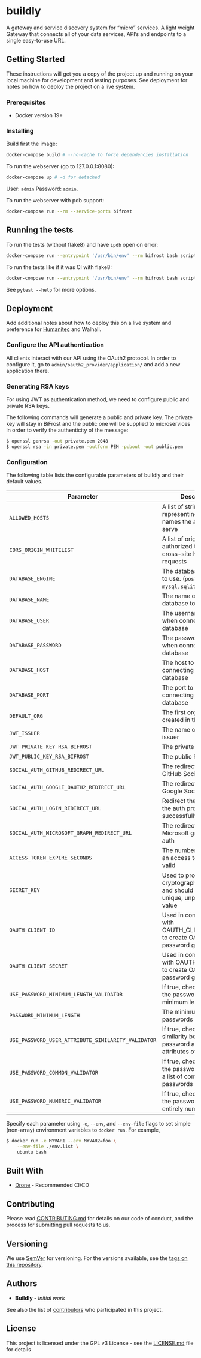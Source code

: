 # buildly

A gateway and service discovery system for “micro” services. A light weight Gateway that connects all of your data services, API’s and endpoints to a single easy-to-use URL.

## Getting Started

These instructions will get you a copy of the project up and running on your local machine for development and testing purposes. See deployment for notes on how to deploy the project on a live system.

### Prerequisites

* Docker version 19+

### Installing

Build first the image:

```bash
docker-compose build # --no-cache to force dependencies installation
```

To run the webserver (go to 127.0.0.1:8080):

```bash
docker-compose up # -d for detached
```

User: `admin`
Password: `admin`.

To run the webserver with pdb support:

```bash
docker-compose run --rm --service-ports bifrost
```

## Running the tests

To run the tests (without flake8) and have `ipdb` open on error:

```bash
docker-compose run --entrypoint '/usr/bin/env' --rm bifrost bash scripts/run-tests.sh --keepdb --bash_on_finish
```

To run the tests like if it was CI with flake8:

```bash
docker-compose run --entrypoint '/usr/bin/env' --rm bifrost bash scripts/run-tests.sh --ci
```

See `pytest --help` for more options.

## Deployment

Add additional notes about how to deploy this on a live system and preference for [Humanitec](https://humanitec.com) and Walhall.

### Configure the API authentication

All clients interact with our API using the OAuth2 protocol. In order to
configure it, go to `admin/oauth2_provider/application/` and add a new
application there.

### Generating RSA keys

For using JWT as authentication method, we need to configure public and
private RSA keys.

The following commands will generate a public and private key. The private
key will stay in BiFrost and the public one will be supplied to
microservices in order to verify the authenticity of the message:

```bash
$ openssl genrsa -out private.pem 2048
$ openssl rsa -in private.pem -outform PEM -pubout -out public.pem
```

### Configuration

The following table lists the configurable parameters of buildly and their default values.

|             Parameter               |            Description             |                    Default                |
|-------------------------------------|------------------------------------|-------------------------------------------|
| `ALLOWED_HOSTS`                     | A list of strings representing the domain names the app can serve  | `[]`      |
| `CORS_ORIGIN_WHITELIST`             | A list of origins that are authorized to make cross-site HTTP requests  | `[]` |
| `DATABASE_ENGINE`                   | The database backend to use. (`postgresql`, `mysql`, `sqlite3` or `oracle`) | `` |
| `DATABASE_NAME`                     | The name of the database to use          | ``                                  |
| `DATABASE_USER`                     | The username to use when connecting to the database | ``                       |
| `DATABASE_PASSWORD`                 | The password to use when connecting to the database | ``                       |
| `DATABASE_HOST`                     | The host to use when connecting to the database | ``                           |
| `DATABASE_PORT`                     | The port to use when connecting to the database | ``                           |
| `DEFAULT_ORG`                       | The first organization created in the database  | `My Organization`            |
| `JWT_ISSUER`                        | The name of the JWT issuer               | ``                                  |
| `JWT_PRIVATE_KEY_RSA_BIFROST`       | The private RSA KEY                      | ``                                  |
| `JWT_PUBLIC_KEY_RSA_BIFROST`        | The public RSA KEY                       | ``                                  |
| `SOCIAL_AUTH_GITHUB_REDIRECT_URL`   | The redirect URL for GitHub Social auth  | None                                |
| `SOCIAL_AUTH_GOOGLE_OAUTH2_REDIRECT_URL`  | The redirect URL for Google Social auth  | None                          |
| `SOCIAL_AUTH_LOGIN_REDIRECT_URL`    | Redirect the user once the auth process ended successfully | None                              |
| `SOCIAL_AUTH_MICROSOFT_GRAPH_REDIRECT_URL` | The redirect URL for Microsoft graph Social auth | None                 |
| `ACCESS_TOKEN_EXPIRE_SECONDS`       | The number of seconds an access token remains valid | None                                |
| `SECRET_KEY`                        | Used to provide cryptographic signing, and should be set to a unique, unpredictable value | None |
| `OAUTH_CLIENT_ID`                   | Used in combination with OAUTH_CLIENT_SECRET to create OAuth2 password grant | None |
| `OAUTH_CLIENT_SECRET`               | Used in combination with OAUTH_CLIENT_ID to create OAuth2 password grant | None |
| `USE_PASSWORD_MINIMUM_LENGTH_VALIDATOR`   | If true, checks whether the password meets a minimum length | None       |
| `PASSWORD_MINIMUM_LENGTH`           | The minimum length of passwords      | `6` |
| `USE_PASSWORD_USER_ATTRIBUTE_SIMILARITY_VALIDATOR`  | If true, checks the similarity between the password and a set of attributes of the user | None |
| `USE_PASSWORD_COMMON_VALIDATOR`     | If true, checks whether the password occurs in a list of common passwords | None |
| `USE_PASSWORD_NUMERIC_VALIDATOR`    | If true, checks whether the password isn’t entirely numeric | None |

Specify each parameter using `-e`, `--env`, and `--env-file` flags to set simple (non-array) environment variables to `docker run`. For example,

```bash
$ docker run -e MYVAR1 --env MYVAR2=foo \
    --env-file ./env.list \
    ubuntu bash
```

## Built With

* [Drone](http://www.drone.io) - Recommended CI/CD

## Contributing

Please read [CONTRIBUTING.md](https://github.com/buildlyio/docs/CONTRIBUTING) for details on our code of conduct, and the process for submitting pull requests to us.

## Versioning

We use [SemVer](http://semver.org/) for versioning. For the versions available, see the [tags on this repository](https://github.com/your/project/tags).

## Authors

* **Buildly** - *Initial work*

See also the list of [contributors](https://github.com/buidlyio/bifrost/contributors) who participated in this project.

## License

This project is licensed under the GPL v3 License - see the [LICENSE.md](LICENSE.md) file for details
